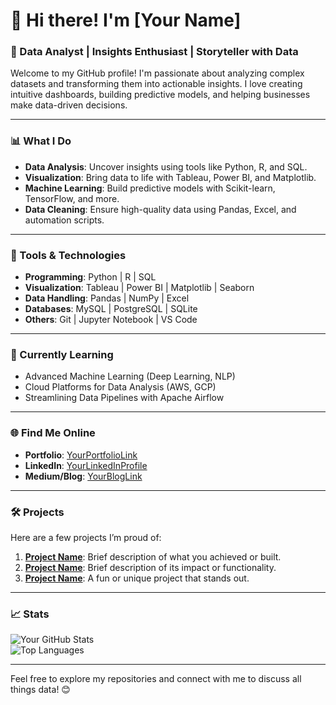 
# 👋 Hi there! I'm [Your Name]  

### 🌟 Data Analyst | Insights Enthusiast | Storyteller with Data  

Welcome to my GitHub profile! I'm passionate about analyzing complex datasets and transforming them into actionable insights. I love creating intuitive dashboards, building predictive models, and helping businesses make data-driven decisions.  

---

### 📊 What I Do  
- **Data Analysis**: Uncover insights using tools like Python, R, and SQL.  
- **Visualization**: Bring data to life with Tableau, Power BI, and Matplotlib.  
- **Machine Learning**: Build predictive models with Scikit-learn, TensorFlow, and more.  
- **Data Cleaning**: Ensure high-quality data using Pandas, Excel, and automation scripts.  

---

### 🔧 Tools & Technologies  
- **Programming**: Python | R | SQL  
- **Visualization**: Tableau | Power BI | Matplotlib | Seaborn  
- **Data Handling**: Pandas | NumPy | Excel  
- **Databases**: MySQL | PostgreSQL | SQLite  
- **Others**: Git | Jupyter Notebook | VS Code  

---

### 🌱 Currently Learning  
- Advanced Machine Learning (Deep Learning, NLP)  
- Cloud Platforms for Data Analysis (AWS, GCP)  
- Streamlining Data Pipelines with Apache Airflow  

---

### 🌐 Find Me Online  
- **Portfolio**: [YourPortfolioLink](#)  
- **LinkedIn**: [YourLinkedInProfile](#)  
- **Medium/Blog**: [YourBlogLink](#)  

---

### 🛠️ Projects  
Here are a few projects I’m proud of:  
1. **[Project Name](#)**: Brief description of what you achieved or built.  
2. **[Project Name](#)**: Brief description of its impact or functionality.  
3. **[Project Name](#)**: A fun or unique project that stands out.  

---

### 📈 Stats  
![Your GitHub Stats](https://github-readme-stats.vercel.app/api?username=YourGitHubUsername&show_icons=true&theme=radical)  
![Top Languages](https://github-readme-stats.vercel.app/api/top-langs/?username=YourGitHubUsername&layout=compact&theme=radical)  

---

Feel free to explore my repositories and connect with me to discuss all things data! 😊  
